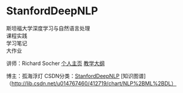 # StanfordDeepNLP
斯坦福大学深度学习与自然语言处理<br>
课程实践<br>
学习笔记<br>
大作业<br>
 
讲师：Richard Socher [个人主页](http://www.socher.org/) [教学大纲](http://web.stanford.edu/class/cs224n/syllabus.html)

博主：孤海浮灯 CSDN分类：[StanfordDeepNLP](http://blog.csdn.net/u014767460) [知识图谱]（http://lib.csdn.net/u014767460/412719/chart/NLP%2BML%2BDL）
